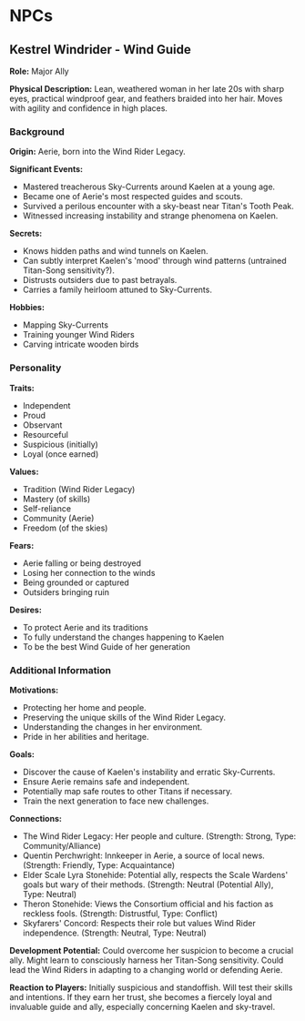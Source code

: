 # NPCs

## Kestrel Windrider - Wind Guide

**Role:** Major Ally

**Physical Description:** Lean, weathered woman in her late 20s with sharp eyes, practical windproof gear, and feathers braided into her hair. Moves with agility and confidence in high places.

### Background

**Origin:** Aerie, born into the Wind Rider Legacy.

**Significant Events:**
- Mastered treacherous Sky-Currents around Kaelen at a young age.
- Became one of Aerie's most respected guides and scouts.
- Survived a perilous encounter with a sky-beast near Titan's Tooth Peak.
- Witnessed increasing instability and strange phenomena on Kaelen.

**Secrets:**
- Knows hidden paths and wind tunnels on Kaelen.
- Can subtly interpret Kaelen's 'mood' through wind patterns (untrained Titan-Song sensitivity?).
- Distrusts outsiders due to past betrayals.
- Carries a family heirloom attuned to Sky-Currents.

**Hobbies:**
- Mapping Sky-Currents
- Training younger Wind Riders
- Carving intricate wooden birds

### Personality

**Traits:**
- Independent
- Proud
- Observant
- Resourceful
- Suspicious (initially)
- Loyal (once earned)

**Values:**
- Tradition (Wind Rider Legacy)
- Mastery (of skills)
- Self-reliance
- Community (Aerie)
- Freedom (of the skies)

**Fears:**
- Aerie falling or being destroyed
- Losing her connection to the winds
- Being grounded or captured
- Outsiders bringing ruin

**Desires:**
- To protect Aerie and its traditions
- To fully understand the changes happening to Kaelen
- To be the best Wind Guide of her generation

### Additional Information

**Motivations:**
- Protecting her home and people.
- Preserving the unique skills of the Wind Rider Legacy.
- Understanding the changes in her environment.
- Pride in her abilities and heritage.

**Goals:**
- Discover the cause of Kaelen's instability and erratic Sky-Currents.
- Ensure Aerie remains safe and independent.
- Potentially map safe routes to other Titans if necessary.
- Train the next generation to face new challenges.

**Connections:**
- The Wind Rider Legacy: Her people and culture. (Strength: Strong, Type: Community/Alliance)
- Quentin Perchwright: Innkeeper in Aerie, a source of local news. (Strength: Friendly, Type: Acquaintance)
- Elder Scale Lyra Stonehide: Potential ally, respects the Scale Wardens' goals but wary of their methods. (Strength: Neutral (Potential Ally), Type: Neutral)
- Theron Stonehide: Views the Consortium official and his faction as reckless fools. (Strength: Distrustful, Type: Conflict)
- Skyfarers' Concord: Respects their role but values Wind Rider independence. (Strength: Neutral, Type: Neutral)

**Development Potential:** Could overcome her suspicion to become a crucial ally. Might learn to consciously harness her Titan-Song sensitivity. Could lead the Wind Riders in adapting to a changing world or defending Aerie.

**Reaction to Players:** Initially suspicious and standoffish. Will test their skills and intentions. If they earn her trust, she becomes a fiercely loyal and invaluable guide and ally, especially concerning Kaelen and sky-travel.